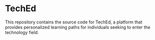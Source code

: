 # TechEd
This repository contains the source code for TechEd, a platform that provides personalized learning paths for individuals seeking to enter the technology field. 
